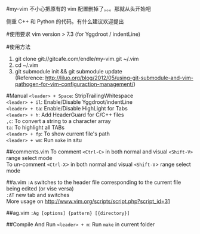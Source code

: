 #my-vim
不小心把原有的 vim 配置删掉了。。。那就从头开始吧

侧重 C++ 和 Python 的代码。有什么建议欢迎提出

#使用要求
vim version > 7.3 (for  Yggdroot / indentLine)

#使用方法
1. git clone git://gitcafe.com/endle/my-vim.git ~/.vim 
2. cd ~/.vim  
3. git submodule init && git submodule update  
(Reference: <http://liluo.org/blog/2012/05/using-git-submodule-and-vim-pathogen-for-vim-configuraction-management/>)

#Manual
`<leader> + Space`: StripTrailingWhitespace  
`<leader> + il`: Enable/Disable Yggdroot/indentLine  
`<leader> + ta`: Enable/Disable HighLight for Tabs  
`<leader> + h`: Add HeaderGuard for C/C++ files  
`,c`: To convert a string to a character array  
`ta`: To highlight all TABs  
`<leader> + fp`: To show current file's path  
`<leader> + wm`: Run `make` in situ

##comments.vim
To comment  `<Ctrl-C>` in both normal and visual `<Shift-V>` range select mode  
To un-comment `<Ctrl-X`> in both normal and visual `<Shift-V`> range select mode  

##a.vim
`:A` switches to the header file corresponding to the current file being edited (or vise versa)  
`:AT` new tab and switches  
More usage on <http://www.vim.org/scripts/script.php?script_id=31>  

##ag.vim
`:Ag [options] {pattern} [{directory}]`

##Compile And Run
`<leader> + m`: Run `make` in current folder  

